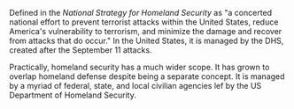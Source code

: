Defined in the *National Strategy for Homeland Security* as "a concerted national effort to prevent terrorist attacks within the United States, reduce America's vulnerability to terrorism, and minimize the damage and recover from attacks that do occur." In the United States, it is managed by the DHS, created after the September 11 attacks.

Practically, homeland security has a much wider scope. It has grown to overlap homeland defense despite being a separate concept. It is managed by a myriad of federal, state, and local civilian agencies lef by the US Department of Homeland Security.
